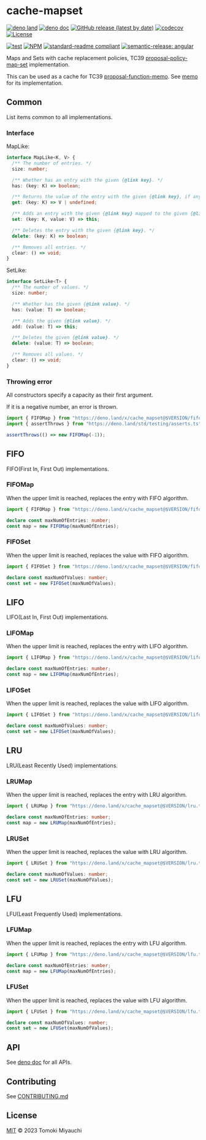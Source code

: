 # cache-mapset

[![deno land](http://img.shields.io/badge/available%20on-deno.land/x-lightgrey.svg?logo=deno)](https://deno.land/x/cache_mapset)
[![deno doc](https://doc.deno.land/badge.svg)](https://deno.land/x/cache_mapset?doc)
[![GitHub release (latest by date)](https://img.shields.io/github/v/release/TomokiMiyauci/cache-mapset)](https://github.com/TomokiMiyauci/cache-mapset/releases)
[![codecov](https://codecov.io/github/TomokiMiyauci/cache-mapset/branch/main/graph/badge.svg)](https://codecov.io/gh/TomokiMiyauci/cache-mapset)
[![License](https://img.shields.io/github/license/TomokiMiyauci/cache-mapset)](LICENSE)

[![test](https://github.com/TomokiMiyauci/cache-mapset/actions/workflows/test.yaml/badge.svg)](https://github.com/TomokiMiyauci/cache-mapset/actions/workflows/test.yaml)
[![NPM](https://nodei.co/npm/cache-mapset.png?mini=true)](https://nodei.co/npm/cache-mapset/)
[![standard-readme compliant](https://img.shields.io/badge/readme%20style-standard-brightgreen.svg)](https://github.com/RichardLitt/standard-readme)
[![semantic-release: angular](https://img.shields.io/badge/semantic--release-angular-e10079?logo=semantic-release)](https://github.com/semantic-release/semantic-release)

Maps and Sets with cache replacement policies, TC39
[proposal-policy-map-set](https://github.com/tc39/proposal-policy-map-set)
implementation.

This can be used as a cache for TC39
[proposal-function-memo](https://github.com/tc39/proposal-function-memo). See
[memo](https://github.com/TomokiMiyauci/memo) for its implementation.

## Common

List items common to all implementations.

### Interface

MapLike:

```ts
interface MapLike<K, V> {
  /** The number of entries. */
  size: number;

  /** Whether has an entry with the given {@link key}. */
  has: (key: K) => boolean;

  /** Returns the value of the entry with the given {@link key}, if any such entry exists; otherwise returns `undefined`. */
  get: (key: K) => V | undefined;

  /** Adds an entry with the given {@link key} mapped to the given {@link value}. */
  set: (key: K, value: V) => this;

  /** Deletes the entry with the given {@link key}. */
  delete: (key: K) => boolean;

  /** Removes all entries. */
  clear: () => void;
}
```

SetLike:

```ts
interface SetLike<T> {
  /** The number of values. */
  size: number;

  /** Whether has the given {@link value}. */
  has: (value: T) => boolean;

  /** Adds the given {@link value}. */
  add: (value: T) => this;

  /** Deletes the given {@link value}. */
  delete: (value: T) => boolean;

  /** Removes all values. */
  clear: () => void;
}
```

### Throwing error

All constructors specify a capacity as their first argument.

If it is a negative number, an error is thrown.

```ts
import { FIFOMap } from "https://deno.land/x/cache_mapset@$VERSION/fifo.ts";
import { assertThrows } from "https://deno.land/std/testing/asserts.ts";

assertThrows(() => new FIFOMap(-1));
```

## FIFO

FIFO(First In, First Out) implementations.

### FIFOMap

When the upper limit is reached, replaces the entry with FIFO algorithm.

```ts
import { FIFOMap } from "https://deno.land/x/cache_mapset@$VERSION/fifo.ts";

declare const maxNumOfEntries: number;
const map = new FIFOMap(maxNumOfEntries);
```

### FIFOSet

When the upper limit is reached, replaces the value with FIFO algorithm.

```ts
import { FIFOSet } from "https://deno.land/x/cache_mapset@$VERSION/fifo.ts";

declare const maxNumOfValues: number;
const set = new FIFOSet(maxNumOfValues);
```

## LIFO

LIFO(Last In, First Out) implementations.

### LIFOMap

When the upper limit is reached, replaces the entry with LIFO algorithm.

```ts
import { LIFOMap } from "https://deno.land/x/cache_mapset@$VERSION/lifo.ts";

declare const maxNumOfEntries: number;
const map = new LIFOMap(maxNumOfEntries);
```

### LIFOSet

When the upper limit is reached, replaces the value with LIFO algorithm.

```ts
import { LIFOSet } from "https://deno.land/x/cache_mapset@$VERSION/lifo.ts";

declare const maxNumOfValues: number;
const set = new LIFOSet(maxNumOfValues);
```

## LRU

LRU(Least Recently Used) implementations.

### LRUMap

When the upper limit is reached, replaces the entry with LRU algorithm.

```ts
import { LRUMap } from "https://deno.land/x/cache_mapset@$VERSION/lru.ts";

declare const maxNumOfEntries: number;
const map = new LRUMap(maxNumOfEntries);
```

### LRUSet

When the upper limit is reached, replaces the value with LRU algorithm.

```ts
import { LRUSet } from "https://deno.land/x/cache_mapset@$VERSION/lru.ts";

declare const maxNumOfValues: number;
const set = new LRUSet(maxNumOfValues);
```

## LFU

LFU(Least Frequently Used) implementations.

### LFUMap

When the upper limit is reached, replaces the entry with LFU algorithm.

```ts
import { LFUMap } from "https://deno.land/x/cache_mapset@$VERSION/lfu.ts";

declare const maxNumOfEntries: number;
const map = new LFUMap(maxNumOfEntries);
```

### LFUSet

When the upper limit is reached, replaces the value with LFU algorithm.

```ts
import { LFUSet } from "https://deno.land/x/cache_mapset@$VERSION/lfu.ts";

declare const maxNumOfValues: number;
const set = new LFUSet(maxNumOfValues);
```

## API

See [deno doc](https://deno.land/x/cache_mapset?doc) for all APIs.

## Contributing

See [CONTRIBUTING.md](CONTRIBUTING.md)

## License

[MIT](LICENSE) © 2023 Tomoki Miyauchi
